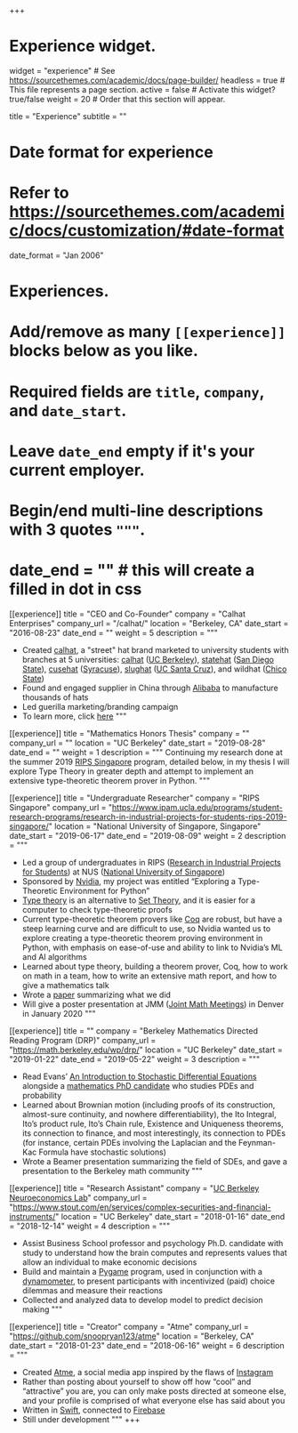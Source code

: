 +++
# Experience widget.
widget = "experience"  # See https://sourcethemes.com/academic/docs/page-builder/
headless = true  # This file represents a page section.
active = false  # Activate this widget? true/false
weight = 20  # Order that this section will appear.

title = "Experience"
subtitle = ""

# Date format for experience
#   Refer to https://sourcethemes.com/academic/docs/customization/#date-format
date_format = "Jan 2006"

# Experiences.
#   Add/remove as many `[[experience]]` blocks below as you like.
#   Required fields are `title`, `company`, and `date_start`.
#   Leave `date_end` empty if it's your current employer.
#   Begin/end multi-line descriptions with 3 quotes `"""`.
#   date_end = ""  # this will create a filled in dot in css

[[experience]]
  title = "CEO and Co-Founder"
  company = "Calhat Enterprises"
  company_url = "/calhat/"
  location = "Berkeley, CA"
  date_start = "2016-08-23"
  date_end = ""
  weight = 5
  description = """
* Created [calhat](/calhat/), a "street" hat brand marketed to university students with branches at 5 universities: [calhat](https://www.instagram.com/officialcalhat/) ([UC Berkeley](https://www.berkeley.edu)), [statehat](https://www.instagram.com/statehat/) ([San Diego State](https://www.sdsu.edu)), [cusehat](https://www.instagram.com/cusehat/) ([Syracuse](https://www.syracuse.edu)), [slughat](https://www.instagram.com/slughat/) ([UC Santa Cruz](https://www.ucsc.edu)), and wildhat ([Chico State](https://www.csuchico.edu))
* Found and engaged supplier in China through [Alibaba](https://www.alibaba.com) to manufacture thousands of hats
* Led guerilla marketing/branding campaign
* To learn more, click [here](/calhat/)
  """
  
[[experience]]
  title = "Mathematics Honors Thesis"
  company = ""
  company_url = ""
  location = "UC Berkeley"
  date_start = "2019-08-28"
  date_end = ""
  weight = 1
  description = """
  Continuing my research done at the summer 2019 [RIPS Singapore](https://www.ipam.ucla.edu/programs/student-research-programs/research-in-industrial-projects-for-students-rips-2019-singapore/) program, detailed below, in my thesis I will explore Type Theory in greater depth and attempt to implement an extensive type-theoretic theorem prover in Python.
  """
  
[[experience]]
  title = "Undergraduate Researcher"
  company = "RIPS Singapore"
  company_url = "https://www.ipam.ucla.edu/programs/student-research-programs/research-in-industrial-projects-for-students-rips-2019-singapore/"
  location = "National University of Singapore, Singapore"
  date_start = "2019-06-17"
  date_end = "2019-08-09"
  weight = 2
  description = """
* Led a group of undergraduates in RIPS ([Research in Industrial Projects for Students](https://www.ipam.ucla.edu/programs/student-research-programs/research-in-industrial-projects-for-students-rips-2019-singapore/)) at NUS ([National University of Singapore](https://ims.nus.edu.sg))
* Sponsored by [Nvidia](https://www.nvidia.com/en-us/), my project was entitled “Exploring a Type-Theoretic Environment for Python”
* [Type theory](https://en.wikipedia.org/wiki/Type_theory) is an alternative to [Set Theory](https://en.wikipedia.org/wiki/Set_theory), and it is easier for a computer to check type-theoretic proofs
* Current type-theoretic theorem provers like [Coq](https://coq.inria.fr) are robust, but have a steep learning curve and are difficult to use, so Nvidia wanted us to explore creating a type-theoretic theorem proving environment in Python, with emphasis on ease-of-use and ability to link to Nvidia’s ML and AI algorithms
* Learned about type theory, building a theorem prover, Coq, how to work on math in a team, how to write an extensive math report, and how to give a mathematics talk
* Wrote a [paper](pdf/RIPS_Report.pdf) summarizing what we did
* Will give a poster presentation at JMM ([Joint Math Meetings](http://jointmathematicsmeetings.org)) in Denver in
January 2020
  """
  
[[experience]]
  title = ""
  company = "Berkeley Mathematics Directed Reading Program (DRP)"
  company_url = "https://math.berkeley.edu/wp/drp/"
  location = "UC Berkeley"
  date_start = "2019-01-22"
  date_end = "2019-05-22"
  weight = 3
  description = """
* Read Evans’ [An Introduction to Stochastic Differential Equations](http://ft-sipil.unila.ac.id/dbooks/AN%20INTRODUCTION%20TO%20STOCHASTIC%20DIFFERENTIAL%20EQUATIONS%20VERSION%201.2.pdf) alongside a [mathematics PhD candidate](https://math.berkeley.edu/people/grad/hong-suh) who studies PDEs and probability
* Learned about Brownian motion (including proofs of its construction, almost-sure continuity, and nowhere differentiability), the Ito Integral, Ito’s product rule, Ito’s Chain rule, Existence and Uniqueness theorems, its connection to finance, and most interestingly, its connection to PDEs (for instance, certain PDEs involving the Laplacian and the Feynman-Kac Formula have stochastic solutions)
* Wrote a Beamer presentation summarizing the field of SDEs, and gave a presentation to the
Berkeley math community
  """
  
[[experience]]
  title = "Research Assistant"
  company = "[UC Berkeley Neuroeconomics Lab](http://neuroecon.berkeley.edu)"
  company_url = "https://www.stout.com/en/services/complex-securities-and-financial-instruments/"
  location = "UC Berkeley"
  date_start = "2018-01-16"
  date_end = "2018-12-14"
  weight = 4
  description = """
* Assist Business School professor and psychology Ph.D. candidate with study to understand how the brain computes and represents values that allow an individual to make economic decisions
* Build and maintain a [Pygame](https://www.pygame.org/news) program, used in conjunction with a [dynamometer](https://en.wikipedia.org/wiki/Dynamometer), to present
participants with incentivized (paid) choice dilemmas and measure their reactions
* Collected and analyzed data to develop model to predict decision making
  """

[[experience]]
  title = "Creator"
  company = "Atme"
  company_url = "https://github.com/snoopryan123/atme"
  location = "Berkeley, CA"
  date_start = "2018-01-23"
  date_end = "2018-06-16"
  weight = 6
  description = """
* Created [Atme](https://github.com/snoopryan123/atme), a social media app inspired by the flaws of [Instagram](https://www.instagram.com)
* Rather than posting about yourself to show off how “cool” and “attractive” you are, you can only
make posts directed at someone else, and your profile is comprised of what everyone else has said
about you
* Written in [Swift](https://developer.apple.com/swift/), connected to [Firebase](https://firebase.google.com)
* Still under development
  """
+++
